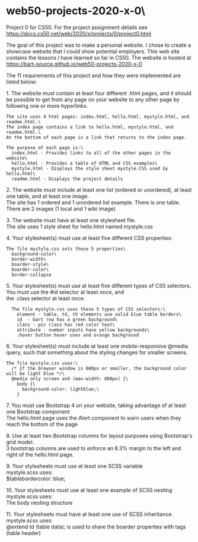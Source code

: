 # web50-projects-2020-x-0\
Project 0 for CS50. For the project assignment details see https://docs.cs50.net/web/2020/x/projects/0/project0.html

The goal of this project was to make a personal website. I chose to create a showcase website that I could show potential employers. This web site contains the lessons I have learned so far in CS50. The website is hosted at https://bart-source.github.io/web50-projects-2020-x-0

The 11 requirements of this project and how they were implemented are listed below:

1\. The website must contain at least four different .html pages, and it should be possible to get from any page on your website to any other page by following one or more hyperlinks.

    The site uses 4 html pages: index.html, hello.html, mystyle.html, and readme.html.\
    The index page contains a link to hello.html, mystyle.html, and readme.html.\
    At the bottom of each page is a link that returns to the index page.

    The purpose of each page is:\
      index.html - Provides links to all of the other pages in the website\
      hello.html - Provides a table of HTML and CSS examples\
      mystyle.html - Displays the style sheet mystyle.CSS used by hello.html\
      readme.html - Displays the project details

2\. The website must include at least one list (ordered or unordered), at least one table, and at least one image.\
     The site has 1 ordered and 1 unordered list example. There is one table. There are 2 images (1 local and 1 wiki image)

3\. The website must have at least one stylesheet file.\
     The site uses 1 style sheet for hello.html named mystyle.css

4\. Your stylesheet(s) must use at least five different CSS properties:

    The file mystyle.css sets these 5 properties\
      background-color\
      border-width\
      boarder-style\
      boarder-color\
      border-collapse

5\. Your stylesheet(s) must use at least five different types of CSS selectors. You must use the #id selector at least once, and\
the .class selector at least once.

      The file mystyle.css uses these 5 types of CSS selectors:\
        element - table, td, th elements use solid blue table borders\
        id  - bart row has a green background\
        class - pic class has red color text\
        attribute - number inputs have yellow backgrounds\
        :hover button hover uses and orange background

6\. Your stylesheet(s) must include at least one mobile-responsive @media query, such that something about the styling changes for smaller screens.

    The file mystyle.css uses:\
      /* If the browser window is 600px or smaller, the background color will be light blue */\
      @media only screen and (max-width: 800px) {\
        body {\
          background-color: lightblue;\
        }

7\. You must use Bootstrap 4 on your website, taking advantage of at least one Bootstrap component\
    The hello.html page uses the Alert component to warn users when they reach the bottom of the page

8\. Use at least two Bootstrap columns for layout purposes using Bootstrap's grid model.\
    3 bootstrap columns are used to enforce an 8.3% margin to the left and right of the hello.html page.

9\. Your stylesheets must use at least one SCSS variable\
      mystyle.scss uses:\
      $tablebordercolor: blue;

10\. Your stylesheets must use at least one example of SCSS nesting\
      mystyle.scss uses:\
      The body nesting structure

11\.  Your stylesheets must have at least one use of SCSS inheritance.\
       mystyle.scss uses:\
          @extend td  (table data); is used to share the boarder properties with <th> tags (table header)
